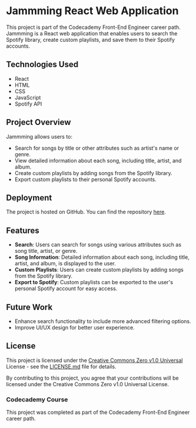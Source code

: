 # Jammming React Web Application

This project is part of the Codecademy Front-End Engineer career path. Jammming is a React web application that enables users to search the Spotify library, create custom playlists, and save them to their Spotify accounts.

## Technologies Used

- React
- HTML
- CSS
- JavaScript
- Spotify API

## Project Overview

Jammming allows users to:

- Search for songs by title or other attributes such as artist's name or genre.
- View detailed information about each song, including title, artist, and album.
- Create custom playlists by adding songs from the Spotify library.
- Export custom playlists to their personal Spotify accounts.

## Deployment

The project is hosted on GitHub. You can find the repository [here](https://github.com/IrinaRakhimova/Jammming).

## Features

- **Search**: Users can search for songs using various attributes such as song title, artist, or genre.
- **Song Information**: Detailed information about each song, including title, artist, and album, is displayed to the user.
- **Custom Playlists**: Users can create custom playlists by adding songs from the Spotify library.
- **Export to Spotify**: Custom playlists can be exported to the user's personal Spotify account for easy access.

## Future Work

- Enhance search functionality to include more advanced filtering options.
- Improve UI/UX design for better user experience.

## License

This project is licensed under the [Creative Commons Zero v1.0 Universal](https://creativecommons.org/publicdomain/zero/1.0/) License - see the [LICENSE.md](LICENSE.md) file for details.

By contributing to this project, you agree that your contributions will be licensed under the Creative Commons Zero v1.0 Universal License.

### Codecademy Course

This project was completed as part of the Codecademy Front-End Engineer career path.

